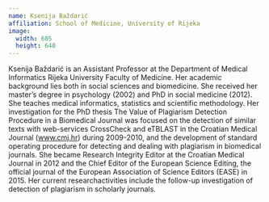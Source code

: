 ```yaml
---
name: Ksenija Baždarić
affiliation: School of Medicine, University of Rijeka
image:
  width: 605
  height: 640
---
```


Ksenija Baždarić is an Assistant Professor at the Department of Medical Informatics Rijeka University Faculty of Medicine. Her academic background lies both in social sciences and biomedicine. She received her master’s degree in psychology (2002) and PhD in social medicine (2012). She teaches medical informatics, statistics and scientific methodology. Her investigation for the PhD thesis The Value of Plagiarism Detection Procedure in a Biomedical Journal was focused on the detection of similar texts with web-services CrossCheck and eTBLAST in the Croatian Medical Journal (www.cmj.hr) during 2009-2010, and the development of standard operating procedure for detecting and dealing with plagiarism in biomedical journals. She became Research Integrity Editor at the Croatian Medical Journal in 2012 and the Chief Editor of the European Science Editing, the official journal of the European Association of Science Editors (EASE) in 2015. Her current researchactivities include the follow-up investigation of detection of plagiarism in scholarly journals.
